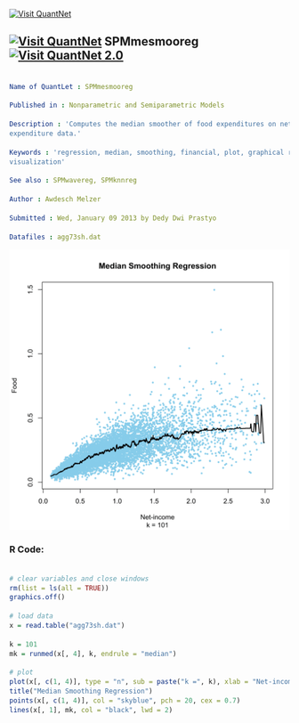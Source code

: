 
[<img src="https://github.com/QuantLet/Styleguide-and-FAQ/blob/master/pictures/banner.png" width="888" alt="Visit QuantNet">](http://quantlet.de/)

## [<img src="https://github.com/QuantLet/Styleguide-and-FAQ/blob/master/pictures/qloqo.png" alt="Visit QuantNet">](http://quantlet.de/) **SPMmesmooreg** [<img src="https://github.com/QuantLet/Styleguide-and-FAQ/blob/master/pictures/QN2.png" width="60" alt="Visit QuantNet 2.0">](http://quantlet.de/)

```yaml

Name of QuantLet : SPMmesmooreg

Published in : Nonparametric and Semiparametric Models

Description : 'Computes the median smoother of food expenditures on netincome for the UK 1973
expenditure data.'

Keywords : 'regression, median, smoothing, financial, plot, graphical representation, data
visualization'

See also : SPMwavereg, SPMknnreg

Author : Awdesch Melzer

Submitted : Wed, January 09 2013 by Dedy Dwi Prastyo

Datafiles : agg73sh.dat

```

![Picture1](SPMmesmooreg-1.png)


### R Code:
```r

# clear variables and close windows
rm(list = ls(all = TRUE))
graphics.off()

# load data
x = read.table("agg73sh.dat")

k = 101
mk = runmed(x[, 4], k, endrule = "median")

# plot
plot(x[, c(1, 4)], type = "n", sub = paste("k =", k), xlab = "Net-income", ylab = "Food")
title("Median Smoothing Regression")
points(x[, c(1, 4)], col = "skyblue", pch = 20, cex = 0.7)
lines(x[, 1], mk, col = "black", lwd = 2)



```
